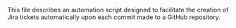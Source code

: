 This file describes an automation script designed to facilitate the creation of Jira tickets automatically upon each commit made to a GitHub repository.
